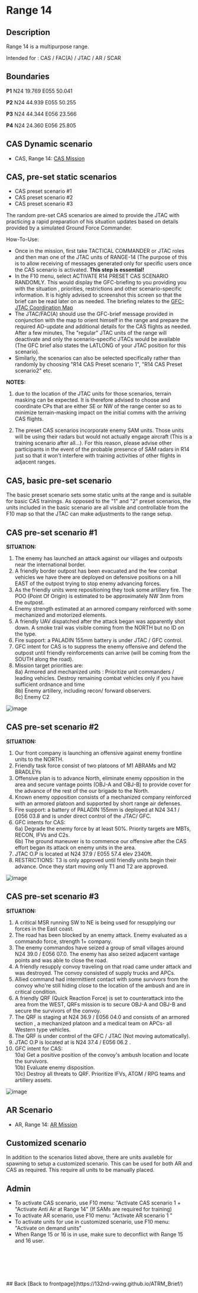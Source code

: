 # Range 14

## Description
Range 14 is a multipurpose range.

Intended for : CAS / FAC(A) / JTAC / AR / SCAR

## Boundaries
**P1**   N24 19.769 E055 50.041

**P2**   N24 44.939 E055 50.255

**P3**   N24 44.344 E056 23.566

**P4**   N24 24.360 E056 25.805

## CAS Dynamic scenario
- CAS, Range 14:  [CAS Mission](/ATRM_Brief/Pages/R14_CAS_TASK.html)

## CAS, pre-set static scenarios
- CAS preset scenario #1
- CAS preset scenario #2
- CAS preset scenario #3

The random pre-set CAS scenarios are aimed to provide the JTAC with practicing a rapid preparation of his situation updates based on details provided by a simulated Ground Force Commander.

How-To-Use:

- Once in the mission, first take TACTICAL COMMANDER or JTAC roles and then man one of the JTAC units of RANGE-14 (The purpose of this is to allow receiving of messages generated only for specific users once the CAS scenario is activated. **This step is essential!**
- In the F10 menu, select ACTIVATE R14 PRESET CAS SCENARIO RANDOMLY. This would display the GFC-briefing to you providing you with the situation , priorities, restrictions and other scenario-specific information. It is highly advised to screenshot this screen so that the brief can be read later on as needed.
The briefing relates to the [GFC-JTAC Coordination Map](https://cloud.132virtualwing.org/s/RdHNqBNkNNgwWiP)
- The JTAC/FAC(A) should use the GFC-brief message provided in conjunction with the map to orient himself in the range and prepare the required AO-update and additional details for the CAS flights as needed.
After a few minutes, The "regular" JTAC units of the range will deactivate and only the scenario-specific JTACs would be available (The GFC brief also states the LATLONG of your JTAC position for this scenario).
- Similarly, the scenarios can also be selected specifically rather than randomly by choosing "R14 CAS Preset scenario 1", "R14 CAS Preset scenario2" etc.

**NOTES:** 
1) due to the location of the JTAC units for those scenarios, terrain masking can be expected. It is therefore advised to choose and coordinate CPs that are either SE or NW of the range center so as to minimize terrain-masking impact on the initial comms with the arriving CAS flights.

2) The preset CAS scenarios incorporate enemy SAM units. Those units will be using their radars but would not actually engage aircraft (This is a training scenario after all...). For this reason, please advise other participants in the event of the probable presence of SAM radars in R14 just so that it won't interfere with training activities of other flights in adjacent ranges.

## CAS, basic pre-set scenario
The basic preset scenario sets some static units at the range and is suitable for basic CAS trainings. As opposed to the "1" and "2" preset scenarios, the units included in the basic scenario are all visible and controllable from the F10 map so that the JTAC can make adjustments to the range setup.

## CAS pre-set scenario #1

**SITUATION:**
1) The enemy has launched an attack against our villages and outposts near the international border.<br>
2) A friendly border outpost has been evacuated and the few combat vehicles we have there are deployed on defensive positions on a hill EAST of the outpost trying to stop enemy advancing forces.<br>
3) As the friendly units were repositioning they took some artillery fire. The POO (Point Of Origin) is estimated to be approximately NW 3nm from the outpost.<br>
4) Enemy strength estimated at an armored company reinforced with some mechanized and motorized elements.<br>
5) A friendly UAV dispatched after the attack began was apparently shot down. A smoke trail was visible coming from the NORTH but no ID on the type.<br>
6) Fire support: a PALADIN 155mm battery is under JTAC / GFC control.<br>
7) GFC intent for CAS is to suppress the enemy offensive and defend the outpost until friendly reinforcements can arrive (will be coming from the SOUTH along the road).<br>
8) Mission target priorities are:<br>
8a) Armored and mechanized units : Prioritize unit commanders / leading vehicles. Destroy remaining combat vehicles only if you have sufficient ordnance and time<br>
8b) Enemy artillery, including recon/ forward observers.<br>
8c) Enemy C2<br>

![image](https://user-images.githubusercontent.com/42184209/230482677-8dd36751-9d2e-4a41-b98f-731d27951de3.png)


## CAS pre-set scenario #2
**SITUATION:**
1) Our front company is launching an offensive against enemy frontline units to the NORTH.<br>
2) Friendly task force consist of two platoons of M1 ABRAMs and M2 BRADLEYs<br>
3) Offensive plan is to advance North, eliminate enemy opposition in the area and secure vantage points (OBJ-A and OBJ-B) to provide cover for the advance of the rest of the our brigade to the North.<br>
4) Known enemy opposition consists of a mechanized company reinforced with an armored platoon and supported by short range air defenses.<br>
5) Fire support: a battery of PALADIN 155mm is deployed at N24 34.1 / E056 03.8 and is under direct control of the JTAC/ GFC.<br>
6) GFC intents for CAS:<br>
6a) Degrade the enemy force by at least 50%. Priority targets are MBTs, RECON, IFVs and C2s.<br>
6b) The ground maneuver is to commence our offensive after the CAS effort began its attack on enemy units in the area.<br>
7) JTAC O.P is located at N24 37.9 / E055 57.4 elev 2340ft.<br>
8) RESTRICTIONS: T3 is only approved until friendly units begin their advance. Once they start moving only T1 and T2 are approved.<br>

![image](https://user-images.githubusercontent.com/42184209/230482999-8ad75a58-4785-4e3b-ba41-bfbbe08f73cb.png)

## CAS pre-set scenario #3
**SITUATION:**
1) A critical MSR running SW to NE is being used for resupplying our forces in the East coast.<br>
2) The road has been blocked by an enemy attack. Enemy evaluated as a commando force, strength 1+ company.<br>
3) The enemy commandos have seized a group of small villages around N24 39.0 / E056 07.0. The enemy has also seized adjacent vantage points and was able to close the road.<br>
4) A friendly resupply convoy traveling on that road came under attack and was destroyed. The convoy consisted of supply trucks and APCs.<br>
5) Allied command had intermittient contact with some survivors from the convoy who're still hiding close to the location of the ambush and are in critical condition.<br>
6) A friendly QRF (Quick Reaction Force) is set to counterattack into the area from the WEST, QRFs mission is to secure OBJ-A and OBJ-B and secure the survivors of the convoy.<br>
7) The QRF is staging at N24 36.9 / E056 04.0 and consists of an armored section , a mechanized platoon and a medical team on APCs- all Western type vehicles.  <br>
8) The QRF is under control of the GFC / JTAC (Not moving automatically).<br>
9) JTAC O.P is located at is N24 37.4 / E056 06.2 .<br>
10) GFC intent for CAS: <br>
10a) Get a positive position of the convoy's ambush location and locate the survivors.<br>
10b) Evaluate enemy disposition. <br>
10c) Destroy all threats to QRF. Prioritize IFVs, ATGM / RPG teams and artillery assets.<br>

![image](https://user-images.githubusercontent.com/42184209/230483091-6e64944b-cc97-488d-8167-8253bb7fd783.png)



## AR Scenario
- AR, Range 14:  [AR Mission](/ATRM_Brief/Pages/R14_AR_TASK.html)

## Customized scenario
In addition to the scenarios listed above, there are units availeble for spawning to setup a customized scenario. 
This can be used for both AR and CAS as required. This require all units to be manually placed.



## Admin
- To activate CAS scenario, use F10 menu: "Activate CAS scenario 1 +  "Activate Anti Air at Range 14" (If SAMs are required for training)
- To activate AR scenario, use F10 menu: "Activate AR scenario 1 "
- To activate units for use in customized scenario, use F10 menu: "Activate on demand units"
- When Range 15 or 16 is in use, make sure to deconflict with Range 15 and 16 user.






<br>
<br>
<br>
<br>
<br>
## Back
[Back to frontpage](https://132nd-vwing.github.io/ATRM_Brief/)
